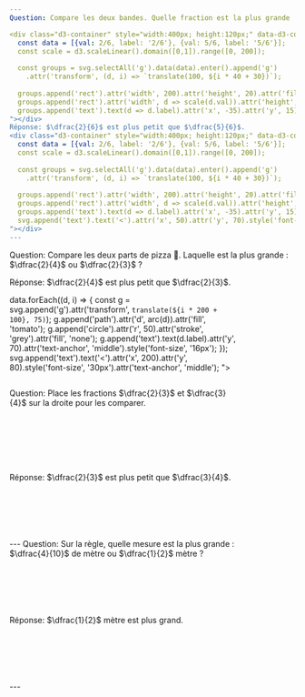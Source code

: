 ```yaml
---
Question: Compare les deux bandes. Quelle fraction est la plus grande : $\dfrac{2}{6}$ ou $\dfrac{5}{6}$ ?

<div class="d3-container" style="width:400px; height:120px;" data-d3-code="
  const data = [{val: 2/6, label: '2/6'}, {val: 5/6, label: '5/6'}];
  const scale = d3.scaleLinear().domain([0,1]).range([0, 200]);
  
  const groups = svg.selectAll('g').data(data).enter().append('g')
    .attr('transform', (d, i) => `translate(100, ${i * 40 + 30})`);
    
  groups.append('rect').attr('width', 200).attr('height', 20).attr('fill', '#eee').attr('stroke', 'grey');
  groups.append('rect').attr('width', d => scale(d.val)).attr('height', 20).attr('fill', 'skyblue');
  groups.append('text').text(d => d.label).attr('x', -35).attr('y', 15).style('font-size', '16px');
"></div>
Réponse: $\dfrac{2}{6}$ est plus petit que $\dfrac{5}{6}$.
<div class="d3-container" style="width:400px; height:120px;" data-d3-code="
  const data = [{val: 2/6, label: '2/6'}, {val: 5/6, label: '5/6'}];
  const scale = d3.scaleLinear().domain([0,1]).range([0, 200]);
  
  const groups = svg.selectAll('g').data(data).enter().append('g')
    .attr('transform', (d, i) => `translate(100, ${i * 40 + 30})`);
    
  groups.append('rect').attr('width', 200).attr('height', 20).attr('fill', '#eee').attr('stroke', 'grey');
  groups.append('rect').attr('width', d => scale(d.val)).attr('height', 20).attr('fill', 'skyblue');
  groups.append('text').text(d => d.label).attr('x', -35).attr('y', 15).style('font-size', '16px');
  svg.append('text').text('<').attr('x', 50).attr('y', 70).style('font-size', '30px').attr('text-anchor', 'middle');
"></div>
---
```

Question: Compare les deux parts de pizza 🍕. Laquelle est la plus grande : $\dfrac{2}{4}$ ou $\dfrac{2}{3}$ ?

<div class="d3-container" style="width:400px; height:150px;" data-d3-code="
  const data = [ { label: '2/4', endAngle: (2/4) * 2 * Math.PI }, { label: '2/3', endAngle: (2/3) * 2 * Math.PI } ];
  const arc = d3.arc().innerRadius(0).outerRadius(50).startAngle(0);
  
  data.forEach((d, i) => {
    const g = svg.append('g').attr('transform', `translate(${i * 200 + 100}, 75)`);
    g.append('path').attr('d', arc(d)).attr('fill', 'tomato');
    g.append('circle').attr('r', 50).attr('stroke', 'grey').attr('fill', 'none');
    g.append('text').text(d.label).attr('y', 70).attr('text-anchor', 'middle').style('font-size', '16px');
  });
"></div>
Réponse: $\dfrac{2}{4}$ est plus petit que $\dfrac{2}{3}$.
<div class="d3-container" style="width:400px; height:150px;" data-d3-code="
  const data = [ { label: '2/4', endAngle: (2/4) * 2 * Math.PI }, { label: '2/3', endAngle: (2/3) * 2 * Math.PI } ];
  const arc = d3.arc().innerRadius(0).outerRadius(50).startAngle(0);
  
  data.forEach((d, i) => {
    const g = svg.append('g').attr('transform', `translate(${i * 200 + 100}, 75)`);
    g.append('path').attr('d', arc(d)).attr('fill', 'tomato');
    g.append('circle').attr('r', 50).attr('stroke', 'grey').attr('fill', 'none');
    g.append('text').text(d.label).attr('y', 70).attr('text-anchor', 'middle').style('font-size', '16px');
  });
  svg.append('text').text('<').attr('x', 200).attr('y', 80).style('font-size', '30px').attr('text-anchor', 'middle');
"></div>
---
Question: Place les fractions $\dfrac{2}{3}$ et $\dfrac{3}{4}$ sur la droite pour les comparer.

<div class="d3-container" style="width:400px; height:100px;" data-d3-code="
  const max = 1;
  const scale = d3.scaleLinear().domain([0, max]).range([20, width - 20]);
  const axis = d3.axisBottom(scale).ticks(1);
  const minorTicks = Array.from({length: 12 + 1}, (_, i) => i / 12);
  svg.append('g').attr('transform', `translate(0, ${height / 2})`).call(axis).selectAll('text').style('font-size', '14px');
  svg.selectAll('.minor-tick').data(minorTicks).enter().append('line').attr('class', 'minor-tick').attr('x1', d => scale(d)).attr('x2', d => scale(d)).attr('y1', height/2 - 5).attr('y2', height/2 + 5).attr('stroke', 'currentColor').attr('stroke-width', 0.5);
"></div>
Réponse: $\dfrac{2}{3}$ est plus petit que $\dfrac{3}{4}$.
<div class="d3-container" style="width:400px; height:100px;" data-d3-code="
  const max = 1;
  const scale = d3.scaleLinear().domain([0, max]).range([20, width - 20]);
  const axis = d3.axisBottom(scale).ticks(1);
  const minorTicks = Array.from({length: 12 + 1}, (_, i) => i / 12);
  svg.append('g').attr('transform', `translate(0, ${height / 2})`).call(axis).selectAll('text').style('font-size', '14px');
  svg.selectAll('.minor-tick').data(minorTicks).enter().append('line').attr('class', 'minor-tick').attr('x1', d => scale(d)).attr('x2', d => scale(d)).attr('y1', height/2 - 5).attr('y2', height/2 + 5).attr('stroke', 'currentColor').attr('stroke-width', 0.5);
  svg.append('circle').attr('cx', scale(2/3)).attr('cy', height / 2).attr('r', 8).attr('fill', 'purple');
  svg.append('text').text('2/3').attr('x', scale(2/3)).attr('y', height/2-15).attr('text-anchor','middle');
  svg.append('circle').attr('cx', scale(3/4)).attr('cy', height / 2).attr('r', 8).attr('fill', 'orange');
  svg.append('text').text('3/4').attr('x', scale(3/4)).attr('y', height/2-15).attr('text-anchor','middle');
"></div>
---
Question: Sur la règle, quelle mesure est la plus grande : $\dfrac{4}{10}$ de mètre ou $\dfrac{1}{2}$ mètre ?

<div class="d3-container" style="width:400px; height:100px;" data-d3-code="
  const max = 1;
  const scale = d3.scaleLinear().domain([0, max]).range([20, width - 20]);
  const axis = d3.axisBottom(scale).ticks(1).tickFormat(d => d + ' m');
  const minorTicks = Array.from({length: 10 + 1}, (_, i) => i / 10);
  svg.append('g').attr('transform', `translate(0, ${height / 2})`).call(axis).selectAll('text').style('font-size', '14px');
  svg.selectAll('.minor-tick').data(minorTicks).enter().append('line').attr('class', 'minor-tick').attr('x1', d => scale(d)).attr('x2', d => scale(d)).attr('y1', height/2 - 5).attr('y2', height/2 + 5).attr('stroke', 'currentColor').attr('stroke-width', 0.5);
"></div>
Réponse: $\dfrac{1}{2}$ mètre est plus grand.
<div class="d3-container" style="width:400px; height:100px;" data-d3-code="
  const max = 1;
  const scale = d3.scaleLinear().domain([0, max]).range([20, width - 20]);
  const axis = d3.axisBottom(scale).ticks(1).tickFormat(d => d + ' m');
  const minorTicks = Array.from({length: 10 + 1}, (_, i) => i / 10);
  svg.append('g').attr('transform', `translate(0, ${height / 2})`).call(axis).selectAll('text').style('font-size', '14px');
  svg.selectAll('.minor-tick').data(minorTicks).enter().append('line').attr('class', 'minor-tick').attr('x1', d => scale(d)).attr('x2', d => scale(d)).attr('y1', height/2 - 5).attr('y2', height/2 + 5).attr('stroke', 'currentColor').attr('stroke-width', 0.5);
  svg.append('text').text('📍').attr('x', scale(4/10)).attr('y', height/2 - 10).attr('font-size', '20px').attr('text-anchor', 'middle');
  svg.append('text').text('📍').attr('x', scale(1/2)).attr('y', height/2 - 10).attr('font-size', '20px').attr('text-anchor', 'middle');
  svg.append('text').text('4/10').attr('x', scale(4/10)).attr('y', height/2 + 25).attr('text-anchor', 'middle');
  svg.append('text').text('1/2').attr('x', scale(1/2)).attr('y', height/2 + 25).attr('text-anchor', 'middle');
"></div>
---
